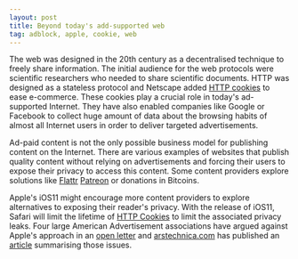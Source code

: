 ```yaml
---
layout: post
title: Beyond today's add-supported web
tag: adblock, apple, cookie, web
---
```


The web was designed in the 20th century as a decentralised technique to
freely share information. The initial audience for the web protocols were
scientific researchers who needed to share scientific documents. HTTP
was designed as a stateless protocol and Netscape added [HTTP cookies](https://en.wikipedia.org/wiki/HTTP_cookie) to ease e-commerce. These cookies play
a crucial role in today's ad-supported Internet. They have also enabled
companies like Google or Facebook to collect huge amount of data about the
browsing habits of almost all Internet users in order to deliver targeted
advertisements.

Ad-paid content is not the only possible business model for publishing
content on the Internet. There are various examples of websites that publish
quality content without relying on advertisements and forcing their users
to expose their privacy to access this content. Some content providers
explore solutions like [Flattr](https://flattr.com) [Patreon](https://www.patreon.com/) or donations in Bitcoins.

Apple's iOS11 might encourage more content providers to explore alternatives
to exposing their reader's privacy. With the release of iOS11, Safari will
limit the lifetime of [HTTP Cookies](https://en.wikipedia.org/wiki/HTTP_cookie) to limit the associated privacy leaks. Four large American Advertisement
associations have argued against Apple's approach in an [open letter](http://www.prnewswire.com/news-releases/major-ad-trade-groups-release-joint-letter-outlining-deep-concerns-over-cookie-handling-functionality-of-apples-safari-11-browser-300519829.html) and [arstechnica.com](https://arstechnica.com) has 
published an [article](http://www.prnewswire.com/news-releases/major-ad-trade-groups-release-joint-letter-outlining-deep-concerns-over-cookie-handling-functionality-of-apples-safari-11-browser-300519829.html) summarising those issues.
